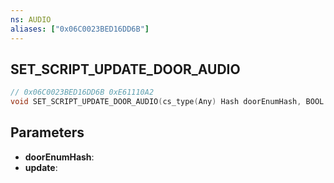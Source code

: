 ```yaml
---
ns: AUDIO
aliases: ["0x06C0023BED16DD6B"]
---
```

## SET_SCRIPT_UPDATE_DOOR_AUDIO

```c
// 0x06C0023BED16DD6B 0xE61110A2
void SET_SCRIPT_UPDATE_DOOR_AUDIO(cs_type(Any) Hash doorEnumHash, BOOL update);
```

## Parameters
* **doorEnumHash**:
* **update**:

